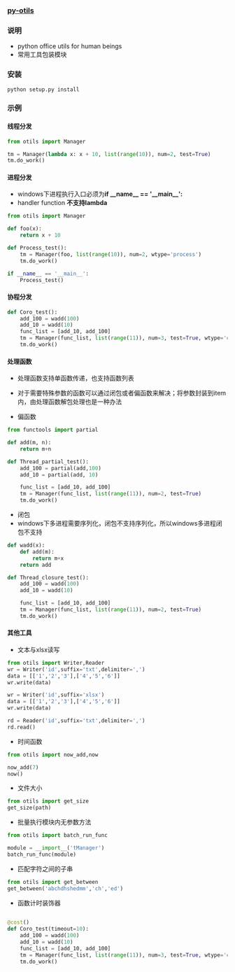 ### [py-otils](https://github.com/MRongM/py-otils.git)

### 说明
- python office utils for human beings
- 常用工具包装模块

### 安装
```
python setup.py install
```

### 示例

#### 线程分发

```python
from otils import Manager

tm = Manager(lambda x: x + 10, list(range(10)), num=2, test=True)
tm.do_work()

```

#### 进程分发

- windows下进程执行入口必须为**if \_\_name\_\_ == \'\_\_main\_\_\':**
- handler function **不支持lambda**

```python
from otils import Manager

def foo(x):
    return x + 10

def Process_test():
    tm = Manager(foo, list(range(10)), num=2, wtype='process')
    tm.do_work()

if __name__ == '__main__':
    Process_test()

```


#### 协程分发

```python
def Coro_test():
    add_100 = wadd(100)
    add_10 = wadd(10)
    func_list = [add_10, add_100]
    tm = Manager(func_list, list(range(11)), num=3, test=True, wtype='coro',sleep=2,timeout=10)
    tm.do_work()
```

#### 处理函数
- 处理函数支持单函数传递，也支持函数列表
- 对于需要特殊参数的函数可以通过闭包或者偏函数来解决；将参数封装到item内，由处理函数解包处理也是一种办法

- 偏函数

```python
from functools import partial

def add(m, n):
    return m+n

def Thread_partial_test():
    add_100 = partial(add,100)
    add_10 = partial(add, 10)

    func_list = [add_10, add_100]
    tm = Manager(func_list, list(range(11)), num=2, test=True)
    tm.do_work()

```

- 闭包
- windows下多进程需要序列化，闭包不支持序列化，所以windows多进程闭包不支持

```python
def wadd(x):
    def add(m):
        return m+x
    return add

def Thread_closure_test():
    add_100 = wadd(100)
    add_10 = wadd(10)

    func_list = [add_10, add_100]
    tm = Manager(func_list, list(range(11)), num=2, test=True)
    tm.do_work()

```

#### 其他工具

- 文本与xlsx读写

```python
from otils import Writer,Reader
wr = Writer('id',suffix='txt',delimiter=',')
data = [['1','2','3'],['4','5','6']]
wr.write(data)

wr = Writer('id',suffix='xlsx')
data = [['1','2','3'],['4','5','6']]
wr.write(data)

rd = Reader('id',suffix='txt',delimiter=',')
rd.read()
```

- 时间函数

```python
from otils import now_add,now

now_add(7)
now()
```

- 文件大小

```python
from otils import get_size
get_size(path)

```

- 批量执行模块内无参数方法

```python
from otils import batch_run_func

module = __import__('tManager')
batch_run_func(module)

```

- 匹配字符之间的子串

```python
from otils import get_between
get_between('abchdhshedmm','ch','ed')
```

- 函数计时装饰器

```python
 
@cost()
def Coro_test(timeout=10):
    add_100 = wadd(100)
    add_10 = wadd(10)
    func_list = [add_10, add_100]
    tm = Manager(func_list, list(range(11)), num=3, test=True, wtype='coro',sleep=2,timeout=timeout)
    tm.do_work()

```
